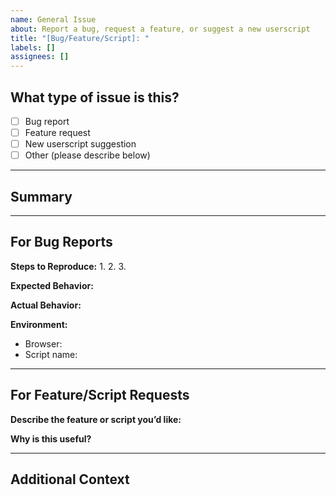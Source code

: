 ```yaml
---
name: General Issue
about: Report a bug, request a feature, or suggest a new userscript
title: "[Bug/Feature/Script]: "
labels: []
assignees: []
---
```


## What type of issue is this?

<!-- Please check one. -->
- [ ] Bug report
- [ ] Feature request
- [ ] New userscript suggestion
- [ ] Other (please describe below)

---

## Summary

<!-- Provide a clear and concise summary of the issue or suggestion. -->

---

## For Bug Reports

**Steps to Reproduce:**
1. 
2. 
3. 

**Expected Behavior:**

<!-- What did you expect to happen? -->

**Actual Behavior:**

<!-- What actually happened? -->

**Environment:**
- Browser:
- Script name:

---

## For Feature/Script Requests

**Describe the feature or script you’d like:**

<!-- What would you like to see added or improved? -->

**Why is this useful?**

<!-- Explain the benefit to users or the community. -->

---

## Additional Context

<!-- Add any other context, screenshots, or links about the issue here. -->

